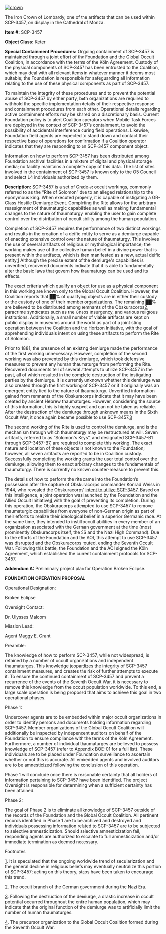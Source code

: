 [![crown](http://scp-wiki.wdfiles.com/local--resized-images/scp-3457/crown/medium.jpg)](http://scp-wiki.wdfiles.com/local--files/scp-3457/crown)

The Iron Crown of Lombardy, one of the artifacts that can be used within SCP-3457, on display in the Cathedral of Monza.

**Item #:** SCP-3457

**Object Class:** Keter

**Special Containment Procedures:** Ongoing containment of SCP-3457 is maintained through a joint effort of the Foundation and the Global Occult Coalition, in accordance with the terms of the Köln Agreement. Custody of the physical components of SCP-3457 has been entrusted to the Coalition, which may deal with all relevant items in whatever manner it deems most suitable; the Foundation is responsible for safeguarding all information relating to the use of these physical components as part of SCP-3457.

To maintain the integrity of these procedures and to prevent the potential abuse of SCP-3457 by either party, both organizations are required to withhold the specific implementation details of their respective response and containment procedures from each other. Operational details regarding active containment efforts may be shared on a discretionary basis. Current Foundation policy is to alert Coalition operators when Mobile Task Forces are deployed in the context of SCP-3457’s containment, to avoid the possibility of accidental interference during field operations. Likewise, Foundation field agents are expected to stand down and contact their respective base of operations for confirmation if a Coalition operator indicates that they are responding to an SCP-3457 component object.

Information on how to perform SCP-3457 has been distributed among Foundation archival facilities in a mixture of digital and physical storage media; no facility maintains a complete copy of this data. The list of sites involved in the containment of SCP-3457 is known only to the O5 Council and select L4 individuals authorized by them.

**Description:** SCP-3457 is a set of Grade-א occult workings, commonly referred to as the “Rite of Solomon” due to an alleged relationship to the eponymous king. When executed properly, it is capable of instigating a GR-Class Hostile Demiurge Event. Completing the Rite allows for the arbitrary reassignment of thaumaturgic capabilities as well as making fundamental changes to the nature of thaumaturgy, enabling the user to gain complete control over the distribution of occult ability among the human population.

Completion of SCP-3457 requires the performance of two distinct workings and results in the creation of a deific entity to serve as a demiurge capable of enacting extensive control over the nature of thaumaturgy. This involves the use of several artifacts of religious or mythological importance; the working makes use of the collective human belief in a divine power that is present within the artifacts, which is then manifested as a new, actual deific entity.[1](javascript:;) Although the precise extent of the demiurge's capabilities is unverified, recovered documents indicate that it is able to fundamentally alter the basic laws that govern how thaumaturgy can be used and its effects.

The exact criteria which qualify an object for use as a physical component in this working are known only to the Global Occult Coalition. However, the Coalition reports that ██% of qualifying objects are in either their custody or the custody of one of their member organizations. The remaining ██% are believed to be distributed among remnants of the Obskuracorps[2](javascript:;), paracrime syndicates such as the Chaos Insurgency, and various religious institutions. Additionally, a small number of viable artifacts are kept on public display in museums around the world as part of a joint sting operation between the Coalition and the Horizon Initiative, with the goal of apprehending individuals intent on using these artifacts to perform the Rite of Solomon.

Prior to 1881, the presence of an existing demiurge made the performance of the first working unnecessary. However, completion of the second working was also prevented by this demiurge, which took defensive measures to prevent any human thaumaturge from performing the Rite. Recovered documents tell of several attempts to utilize SCP-3457 in the past, all of which resulted in the complete destruction of the instigating parties by the demiurge. It is currently unknown whether this demiurge was also created through the first working of SCP-3457 or if it originally was an emergent entity tied to the nature of thaumaturgy. Unverified information gained from remnants of the Obskuracorps indicate that it may have been created by ancient Hebrew thaumaturges. However, considering the source of this information, this is highly suspect and can not be taken as reliable. After the destruction of the demiurge through unknown means in the Sixth Occult War, it once again became possible to use SCP-3457.[3](javascript:;)

The second working of the Rite is used to control the demiurge, and is the mechanism through which thaumaturgy may be restructured at will. Seven artifacts, referred to as “Solomon's Keys”, and designated SCP-3457-B1 through SCP-3457-B7, are required to complete this working. The exact nature and location of these objects is not known to the Foundation; however, all seven artifacts are reported to be in Coalition custody. Successfully completing the working grants the user total control over the demiurge, allowing them to enact arbitrary changes to the fundamentals of thaumaturgy. There is currently no known counter-measure to prevent this.

The details of how to perform the rite came into the Foundation’s possession after the capture of Obskuracorps commander Konrad Weiss in 1944, who revealed the Obskuracorps’ [intent to utilize SCP-3457](/obskuracorps-memos). Based on this intelligence, a joint operation was launched by the Foundation and the Allied Occult Initiative[4](javascript:;) with the goal of preventing its completion. During this operation, the Obskuracorps attempted to use SCP-3457 to remove thaumaturgic capabilities from everyone of non-German origin as part of their efforts to realize their ideological belief in a superior Germanic race. At the same time, they intended to instill occult abilities in every member of an organization associated with the German government at the time (most prominently Obskuracorps itself, the SS and the Nazi High Command). Due to the efforts of the Foundation and the AOI, this attempt to use SCP-3457 was disrupted and the Obskuracorps routed, ending the Seventh Occult War. Following this battle, the Foundation and the AOI signed the Köln Agreement, which established the current containment protocols for SCP-3457.

**Addendum A:** Preliminary project plan for Operation Broken Eclipse.

**FOUNDATION OPERATION PROPOSAL**

Operational Designation:

Broken Eclipse

Oversight Contact:

Dr. Ulysses Malcom

Mission Lead:

Agent Maggy E. Grant

  

Preamble:

The knowledge of how to perform SCP-3457, while not widespread, is retained by a number of occult organizations and independent thaumaturges. This knowledge jeopardizes the integrity of SCP-3457 containment measures, and creates the risk of further attempts to execute it. To ensure the continued containment of SCP-3457 and prevent a recurrence of the events of the Seventh Occult War, it is necessary to remove this knowledge from the occult population worldwide. To this end, a large scale operation is being proposed that aims to achieve this goal in two operational phases.  
  

Phase 1:

Undercover agents are to be embedded within major occult organizations in order to identify persons and documents holding information regarding SCP-3457. Member organizations of the Global Occult Coalition will additionally be inspected by independent auditors on behalf of the Foundation to ensure compliance with the terms of the Köln Agreement. Furthermore, a number of individual thaumaturges are believed to possess knowledge of SCP-3457 (refer to Appendix BOE-01 for a full list). These individuals are to be placed under Foundation surveillance to ascertain whether or not this is accurate. All embedded agents and involved auditors are to be amnesticized following the conclusion of this operation.  
  
Phase 1 will conclude once there is reasonable certainty that all holders of information pertaining to SCP-3457 have been identified. The project Oversight is responsible for determining when a sufficient certainty has been attained.  
  

Phase 2:

The goal of Phase 2 is to eliminate all knowledge of SCP-3457 outside of the records of the Foundation and the Global Occult Coalition. All pertinent records identified in Phase 1 are to be archived and destroyed and individuals possessing information related to SCP-3457 are to be subjected to selective amnesticization. Should selective amnesticization fail, responding agents are authorized to escalate to full amnesticization and/or immediate termination as deemed necessary.

Footnotes

[1](javascript:;). It is speculated that the ongoing worldwide trend of secularization and the general decline in religious beliefs may eventually neutralize this portion of SCP-3457; acting on this theory, steps have been taken to encourage this trend.

[2](javascript:;). The occult branch of the German government during the Nazi Era.

[3](javascript:;). Following the destruction of the demiurge, a drastic increase in occult potential occurred throughout the entire human population, which may indicate that the original function of the demiurge was to artificially limit the number of human thaumaturges.

[4](javascript:;). The precursor organization to the Global Occult Coalition formed during the Seventh Occult War.